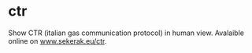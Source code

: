 # ctr
Show CTR (italian gas communication protocol) in human view.
Avalaible online on www.sekerak.eu/ctr.
